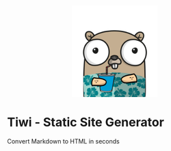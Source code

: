 <center>
<img src="docs/tiwi.png" width=200/>
</center>

# Tiwi - Static Site Generator

Convert Markdown to HTML in seconds